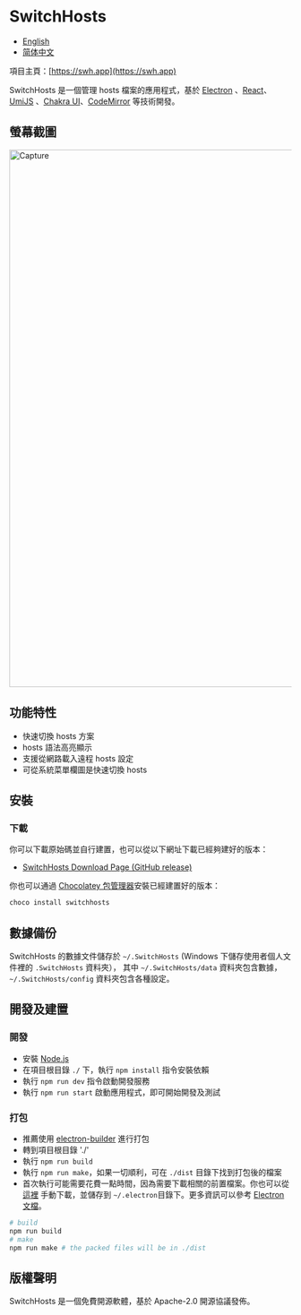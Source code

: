 # SwitchHosts

- [English](README.md)
- [简体中文](README.zh_hans.md)

項目主頁：[https://swh.app](https://swh.app)

SwitchHosts 是一個管理 hosts 檔案的應用程式，基於 [Electron](http://electron.atom.io/)
、[React](https://facebook.github.io/react/)、[UmiJS](https://umijs.org/)
、[Chakra UI](https://chakra-ui.com/)、[CodeMirror](http://codemirror.net/) 等技術開發。

## 螢幕截圖

<img src="https://raw.githubusercontent.com/oldj/SwitchHosts/master/screenshots/sh_light.png" alt="Capture" width="960">

## 功能特性

- 快速切換 hosts 方案
- hosts 語法高亮顯示
- 支援從網路載入遠程 hosts 設定
- 可從系統菜單欄圖是快速切換 hosts

## 安裝

### 下載

你可以下載原始碼並自行建置，也可以從以下網址下載已經夠建好的版本：

- [SwitchHosts Download Page (GitHub release)](https://github.com/oldj/SwitchHosts/releases)

你也可以通過 [Chocolatey 包管理器](https://community.chocolatey.org/packages/switchhosts)安裝已經建置好的版本：
```powershell
choco install switchhosts
```

## 數據備份

SwitchHosts 的數據文件儲存於 `~/.SwitchHosts` (Windows 下儲存使用者個人文件裡的 `.SwitchHosts` 資料夾），
其中 `~/.SwitchHosts/data` 資料夾包含數據，`~/.SwitchHosts/config` 資料夾包含各種設定。

## 開發及建置

### 開發

- 安裝 [Node.js](https://nodejs.org/)
- 在項目根目錄 `./` 下，執行 `npm install` 指令安裝依賴
- 執行 `npm run dev` 指令啟動開發服務
- 執行 `npm run start` 啟動應用程式，即可開始開發及測試

### 打包

- 推薦使用 [electron-builder](https://github.com/electron-userland/electron-builder) 進行打包
- 轉到項目根目錄 './'
- 執行 `npm run build`
- 執行 `npm run make`，如果一切順利，可在 `./dist` 目錄下找到打包後的檔案
- 首次執行可能需要花費一點時間，因為需要下載相關的前置檔案。你也可以從 [這裡](https://github.com/electron/electron/releases)
  手動下載，並儲存到 `~/.electron`目錄下。更多資訊可以參考 [Electron 文檔](http://electron.atom.io/docs/)。

```bash
# build
npm run build
# make
npm run make # the packed files will be in ./dist
```

## 版權聲明

SwitchHosts 是一個免費開源軟體，基於 Apache-2.0 開源協議發佈。
